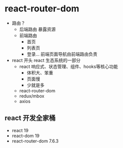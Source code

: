 # react-router-dom

- 路由？
  - 后端路由
    暴露资源
  - 前端路由
    - 首页
    - 列表页
    - 登录...
    前端页面导航由前端路由负责 
- react 开头
  react 生态系统的一部分
  - react 
    响应式、状态管理、组件、hooks等核心功能
    - 体积大、笨重
    - 页面慢
    - 少就是多
  - react-router-dom
  - redux/mbox 
  - axios 
## react 开发全家桶
- react 19 
- react-dom 19 
- react-router-dom 7.6.3
